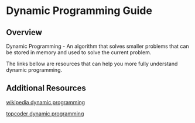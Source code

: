 # Dynamic Programming Guide

## Overview
<p> Dynamic Programming - An algorithm that solves smaller problems that can
be stored in memory and used to solve the current problem. 

<p> The links bellow are resources that can help you more fully understand dynamic programming. 

## Additional Resources
[wikipedia dynamic programming](https://en.wikipedia.org/wiki/Dynamic_programming)

[topcoder dynamic programming](https://www.topcoder.com/community/data-science/data-science-tutorials/dynamic-programming-from-novice-to-advanced/)